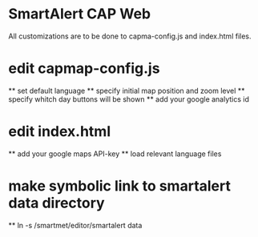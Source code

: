 # SmartAlert CAP Web

All customizations are to be done to capma-config.js and index.html files.

# edit capmap-config.js 
** set default language
** specify initial map position and zoom level
** specify whitch day buttons will be shown
** add your google analytics id

# edit index.html
** add your google maps API-key
** load relevant language files

# make symbolic link to smartalert data directory
** ln -s /smartmet/editor/smartalert data

